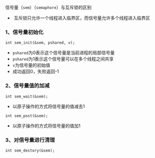信号量（`sem`）（`semaphore`）与互斥锁的区别

- ​	互斥锁只允许一个线程进入临界区，而信号量允许多个线程进入临界区



### 1、信号量初始化

`int sem_init(&sem, pshared, v);`

- `pshared`为0表示这个信号量是当前进程的局部信号量
- `pshared`为1表示这个信号量可以在多个线程之间共享
- `v`为信号量的初始值
- 成功返回0，失败返回-1



### 2、信号量值的加减

`int sem_wait(&sem);`

- 以原子操作的方式将信号量的值减去1

`int sem_post(&sem);`

- 以原子操作的方式将信号量的值加1



### 3、对信号量进行清理

`int sem_destory(&sem);`

